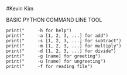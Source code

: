 #Kevin Kim 

BASIC PYTHON COMMAND LINE TOOL

	print("		-h for help")
	print("		-a [1, 2, 3, ...] for add")
	print("		-s [1, 2, 3, ...] for subtract")
	print("		-m [1, 2, 3, ...] for multiply")
	print("		-d [1, 2, 3, ...] for divide")
	print("		-g [name] for greeting")
	print("		-u [name] for ungreeting")
	print("		-f for reading file")
